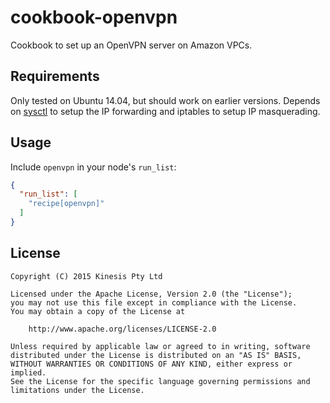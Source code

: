 # cookbook-openvpn

Cookbook to set up an OpenVPN server on Amazon VPCs.

## Requirements

Only tested on Ubuntu 14.04, but should work on earlier versions. Depends on
[sysctl](https://github.com/onehealth-cookbooks/sysctl) to setup the IP
forwarding and iptables to setup IP masquerading.

## Usage

Include `openvpn` in your node's `run_list`:

```json
{
  "run_list": [
    "recipe[openvpn]"
  ]
}
```

## License

    Copyright (C) 2015 Kinesis Pty Ltd

    Licensed under the Apache License, Version 2.0 (the "License");
    you may not use this file except in compliance with the License.
    You may obtain a copy of the License at

        http://www.apache.org/licenses/LICENSE-2.0

    Unless required by applicable law or agreed to in writing, software
    distributed under the License is distributed on an "AS IS" BASIS,
    WITHOUT WARRANTIES OR CONDITIONS OF ANY KIND, either express or implied.
    See the License for the specific language governing permissions and
    limitations under the License.
